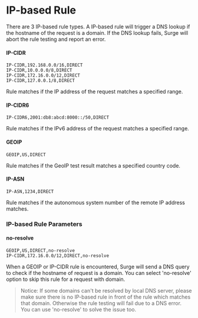 IP-based Rule
=============

There are 3 IP-based rule types. A IP-based rule will trigger a DNS lookup if the hostname of the request is a domain. If the DNS lookup fails, Surge will abort the rule testing and report an error.

#### IP-CIDR

```
IP-CIDR,192.168.0.0/16,DIRECT
IP-CIDR,10.0.0.0/8,DIRECT
IP-CIDR,172.16.0.0/12,DIRECT
IP-CIDR,127.0.0.1/8,DIRECT
```

Rule matches if the IP address of the request matches a specified range.

#### IP-CIDR6

```
IP-CIDR6,2001:db8:abcd:8000::/50,DIRECT
```

Rule matches if the IPv6 address of the request matches a specified range.

#### GEOIP

`GEOIP,US,DIRECT`

Rule matches if the GeoIP test result matches a specified country code.

#### IP-ASN

`IP-ASN,1234,DIRECT`

Rule matches if the autonomous system number of the remote IP address matches.

### IP-based Rule Parameters

#### no-resolve

```
GEOIP,US,DIRECT,no-resolve
IP-CIDR,172.16.0.0/12,DIRECT,no-resolve
```

When a GEOIP or IP-CIDR rule is encountered, Surge will send a DNS query to check if the hostname of request is a domain. You can select 'no-resolve' option to skip this rule for a request with domain.

> Notice: If some domains can't be resolved by local DNS server, please make sure there is no IP-based rule in front of the rule which matches that domain. Otherwise the rule testing will fail due to a DNS error. You can use 'no-resolve' to solve the issue too.